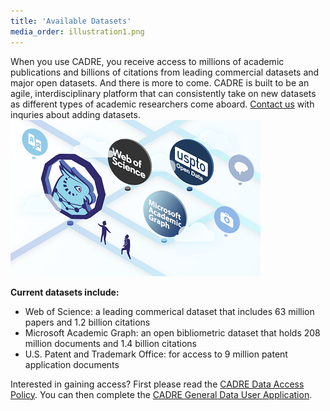 ```yaml
---
title: 'Available Datasets'
media_order: illustration1.png
---
```


When you use CADRE, you receive access to millions of academic publications and billions of citations from leading commercial datasets and major open datasets. And there is more to come. CADRE is built to be an agile, interdisciplinary platform that can consistently take on new datasets as different types of academic researchers come aboard. [Contact us](https://cadre.iu.edu/website/grav/contact-us) with inquries about adding datasets.
![A map of three datasets that includes Web of Science, USPTO, and Microsoft Academic Graph](illustration1.png?classes=float-right)

**Current datasets include:**
* Web of Science: a leading commerical dataset that includes 63 million papers and 1.2 billion citations
* Microsoft Academic Graph: an open bibliometric dataset that holds 208 million documents and 1.4 billion citations
* U.S. Patent and Trademark Office: for access to 9 million patent application documents

Interested in gaining access? First please read the [CADRE Data Access Policy](https://cadre.iu.edu/website/grav/resources/data-access-policy). You can then complete the [CADRE General Data User Application](https://iuni.iu.edu/resources/cadre/general-data-user).